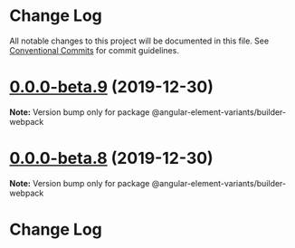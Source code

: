 # Change Log

All notable changes to this project will be documented in this file.
See [Conventional Commits](https://conventionalcommits.org) for commit guidelines.

# [0.0.0-beta.9](https://github.com/BioPhoton/angular-element-variants/tree/master/packages/builder-webpack/compare/v0.0.0-beta.8...v0.0.0-beta.9) (2019-12-30)

**Note:** Version bump only for package @angular-element-variants/builder-webpack





# [0.0.0-beta.8](https://github.com/BioPhoton/angular-element-variants/tree/master/packages/builder-webpack/compare/v0.0.0-beta.6...v0.0.0-beta.8) (2019-12-30)

**Note:** Version bump only for package @angular-element-variants/builder-webpack





# Change Log
